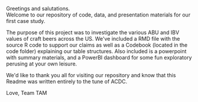 Greetings and salutations.  
Welcome to our repository of code, data, and presentation materials for our first case study. 

The purpose of this project was to investigate the various ABU and IBV values of craft beers across the US.
We've included a RMD file with the source R code to support our claims as well as a Codebook (located in the code folder) explaining our table structures. 
Also included is a powerpoint with summary materials, and a PowerBI dashboard for some fun exploratory perusing at your own leisure. 

We'd like to thank you all for visiting our repository and know that this Readme was written entirely to the tune of ACDC.  

Love,
Team TAM



